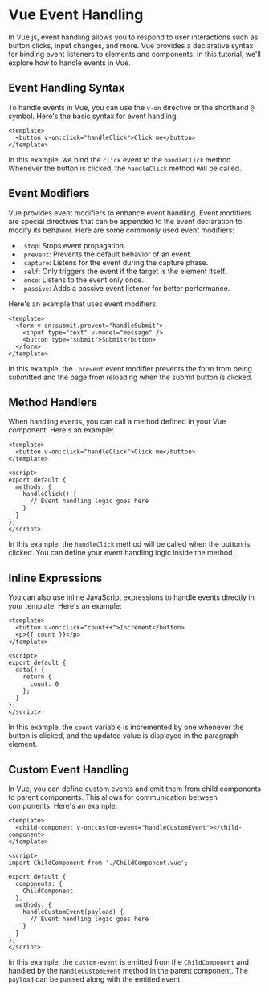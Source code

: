 # Vue Event Handling

In Vue.js, event handling allows you to respond to user interactions such as button clicks, input changes, and more. Vue provides a declarative syntax for binding event listeners to elements and components. In this tutorial, we'll explore how to handle events in Vue.

## Event Handling Syntax

To handle events in Vue, you can use the `v-on` directive or the shorthand `@` symbol. Here's the basic syntax for event handling:
```vue
<template>
  <button v-on:click="handleClick">Click me</button>
</template>
```

In this example, we bind the `click` event to the `handleClick` method. Whenever the button is clicked, the `handleClick` method will be called.

## Event Modifiers

Vue provides event modifiers to enhance event handling. Event modifiers are special directives that can be appended to the event declaration to modify its behavior. Here are some commonly used event modifiers:

- `.stop`: Stops event propagation.
- `.prevent`: Prevents the default behavior of an event.
- `.capture`: Listens for the event during the capture phase.
- `.self`: Only triggers the event if the target is the element itself.
- `.once`: Listens to the event only once.
- `.passive`: Adds a passive event listener for better performance.

Here's an example that uses event modifiers:
```vue
<template>
  <form v-on:submit.prevent="handleSubmit">
    <input type="text" v-model="message" />
    <button type="submit">Submit</button>
  </form>
</template>
```

In this example, the `.prevent` event modifier prevents the form from being submitted and the page from reloading when the submit button is clicked.

## Method Handlers

When handling events, you can call a method defined in your Vue component. Here's an example:
```vue
<template>
  <button v-on:click="handleClick">Click me</button>
</template>

<script>
export default {
  methods: {
    handleClick() {
      // Event handling logic goes here
    }
  }
};
</script>
```

In this example, the `handleClick` method will be called when the button is clicked. You can define your event handling logic inside the method.

## Inline Expressions

You can also use inline JavaScript expressions to handle events directly in your template. Here's an example:
```vue
<template>
  <button v-on:click="count++">Increment</button>
  <p>{{ count }}</p>
</template>

<script>
export default {
  data() {
    return {
      count: 0
    };
  }
};
</script>
```

In this example, the `count` variable is incremented by one whenever the button is clicked, and the updated value is displayed in the paragraph element.

## Custom Event Handling

In Vue, you can define custom events and emit them from child components to parent components. This allows for communication between components. Here's an example:
```vue
<template>
  <child-component v-on:custom-event="handleCustomEvent"></child-component>
</template>

<script>
import ChildComponent from './ChildComponent.vue';

export default {
  components: {
    ChildComponent
  },
  methods: {
    handleCustomEvent(payload) {
      // Event handling logic goes here
    }
  }
};
</script>
```

In this example, the `custom-event` is emitted from the `ChildComponent` and handled by the `handleCustomEvent` method in the parent component. The `payload` can be passed along with the emitted event.


